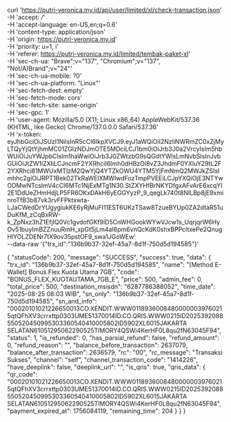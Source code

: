 curl 'https://putri-veronica.my.id/api/user/limited/xl/check-transaction.json' \
  -H 'accept: */*' \
  -H 'accept-language: en-US,en;q=0.6' \
  -H 'content-type: application/json' \
  -H 'origin: https://putri-veronica.my.id' \
  -H 'priority: u=1, i' \
  -H 'referer: https://putri-veronica.my.id/limited/tembak-paket-xl' \
  -H 'sec-ch-ua: "Brave";v="137", "Chromium";v="137", "Not/A)Brand";v="24"' \
  -H 'sec-ch-ua-mobile: ?0' \
  -H 'sec-ch-ua-platform: "Linux"' \
  -H 'sec-fetch-dest: empty' \
  -H 'sec-fetch-mode: cors' \
  -H 'sec-fetch-site: same-origin' \
  -H 'sec-gpc: 1' \
  -H 'user-agent: Mozilla/5.0 (X11; Linux x86_64) AppleWebKit/537.36 (KHTML, like Gecko) Chrome/137.0.0.0 Safari/537.36' \
  -H 'x-token: eyJhbGciOiJSUzI1NiIsInR5cCI6IkpXVCJ9.eyJ1aWQiOiI2NzliNWRmZC0xZjMyLTQyYjQtYjhmMC01ZGIzNDJmOTE5MDciLCJ1bm0iOiJrb3J0a2VrcyIsIm5hbWUiOiJuYWJpbCIsIm1haWwiOiJrb3J0ZWtzbG9sQGdtYWlsLmNvbSIsInJvbGUiOiJtZW1iZXIiLCJncmF2YXRhciI6Imh0dHBzOi8vZ3JhdmF0YXIuY29tL2F2YXRhci81MWUxMTIzM2QwYjQ4YTZkOWU4YTM5YjFmNmQ2MWJkZSIsImhhc2giOiJRPT1Bek02TkRaWElXMWlwdFozTmpPVEEiLCJpYXQiOjE3NTYwODMwNTcsImV4cCI6MTc1NjExMTg1N30.StZXYHfBrNKYDfgxAFvArE6xcqYI2E1DdUeZHmHdjLP5FR6OKxDAkH6yEGGYyzP_9_qegLk740t8NILBp8jE9xminroTfB3b87vk3rvFFPktxwta-LJaCWedDrYUgygiukKE6yRjMuFI11EST6UKzTSaw8TzueBYUp0ZA2dtaR51uDuKfM_zCqBxRW-k_ZpNxz3hZ1EfjIQ0Vc1gvdofGKf9iD5CnWHGookWYwVJcw1s_UqrjqrW6HyOv51buyImBZZnuuRmH_xpGt5jLm4aI6pm6vnQcKdK0shxBPPcltxePe2QnugHlYOLZDENr7tX9ov35pstOF9_swa1JGoWEw' \
  --data-raw '{"trx_id":"136b9b37-32ef-45a7-8d1f-750d5d194585"}'



{
    "statusCode": 200,
    "message": "SUCCESS",
    "success": true,
    "data": {
        "trx_id": "136b9b37-32ef-45a7-8d1f-750d5d194585",
        "name": "[Method E-Wallet] Bonus Flex Kuota Utama 7GB",
        "code": "BONUS_FLEX_KUOTAUTAMA_7GB_E",
        "price": 500,
        "admin_fee": 0,
        "total_price": 500,
        "destination_msisdn": "6287786388052",
        "time_date": "2025-08-25 08:03 WIB",
        "sn_only": "136b9b37-32ef-45a7-8d1f-750d5d194585",
        "sn_and_info": "00020101021226650013CO.XENDIT.WWW01189360084800000039760215qtQFhXV3crrxttp0303UME51370014ID.CO.QRIS.WWW0215ID2025392088550520450995303360540410005802ID5902XL6015JAKARTA SELATAN61051295062290525TlMORY4QSWi4KerHF0L8qu2fN63045F94",
        "status": 1,
        "is_refunded": 0,
        "has_parsial_refund": false,
        "refund_amount": 0,
        "refund_reason": "",
        "balance_before_transaction": 2637079,
        "balance_after_transaction": 2636579,
        "rc": "00",
        "rc_message": "Transaksi Sukses",
        "channel": "self",
        "channel_transaction_code": "1414226",
        "have_deeplink": false,
        "deeplink_url": "",
        "is_qris": true,
        "qris_data": {
            "qr_code": "00020101021226650013CO.XENDIT.WWW01189360084800000039760215qtQFhXV3crrxttp0303UME51370014ID.CO.QRIS.WWW0215ID2025392088550520450995303360540410005802ID5902XL6015JAKARTA SELATAN61051295062290525TlMORY4QSWi4KerHF0L8qu2fN63045F94",
            "payment_expired_at": 1756084119,
            "remaining_time": 204
        }
    }
}
